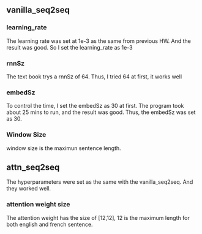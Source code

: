 
## vanilla_seq2seq

### learning_rate

The learning rate was set at 1e-3 as the same from previous HW. And the result was good. So I set the learning_rate as 1e-3

### rnnSz

The text book trys a rnnSz of 64. Thus, I tried 64 at first, it works well

### embedSz

To control the time, I set the embedSz as 30 at first. The program took about 25 mins to run, and the result was good. Thus, the embedSz was set as 30.

### Window Size

window size is the maximun sentence length.

## attn_seq2seq

The hyperparameters were set as the same with the vanilla_seq2seq. And they worked well.

### attention weight size

The attention weight has the size of [12,12], 12 is the maximum length for both english and french sentence.


```python

```
